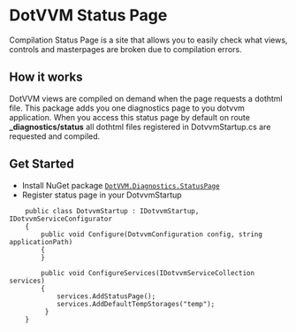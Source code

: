 # DotVVM Status Page
Compilation Status Page is a site that allows you to easily check what views, controls and masterpages are broken due to compilation errors.

## How it works
DotVVM views are compiled on demand when the page requests a dothtml file. This package adds you one diagnostics page to you dotvvm application. When you access this status page by default on route **_diagnostics/status** all dothtml files registered in DotvvmStartup.cs are requested and compiled.

[sample]: https://raw.githubusercontent.com/riganti/dotvvm-samples-compilation-status-page/42184142d7905be3d2e23661dbb1905c3ed4ba80/docs/sample.PNG ""


## Get Started
 - Install NuGet package [`DotVVM.Diagnostics.StatusPage`](https://www.nuget.org/packages/DotVVM.Diagnostics.StatusPage/)
 - Register status page in your DotvvmStartup 

```
    public class DotvvmStartup : IDotvvmStartup, IDotvvmServiceConfigurator
    {
        public void Configure(DotvvmConfiguration config, string applicationPath)
        {
        }

        public void ConfigureServices(IDotvvmServiceCollection services)
        {
            services.AddStatusPage();
            services.AddDefaultTempStorages("temp");
         }
    }
```


